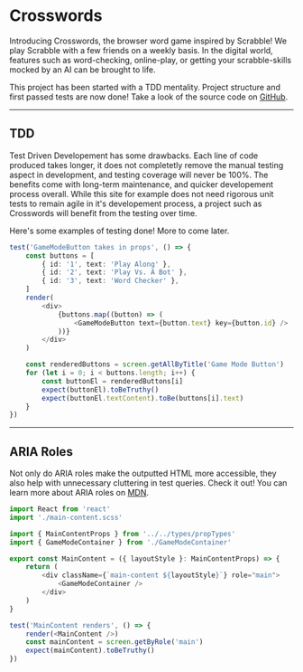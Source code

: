 # Crosswords

Introducing Crosswords, the browser word game inspired by Scrabble! We play Scrabble with a few friends on a weekly basis. In the digital world, features such as word-checking, online-play, or getting your scrabble-skills mocked by an AI can be brought to life.

This project has been started with a TDD mentality. Project structure and first passed tests are now done! Take a look of the source code on
<a href="https://github.com/petterigit/crosswords" target="_blank" rel="noreferrer">GitHub</a>.

---

## TDD

Test Driven Developement has some drawbacks. Each line of code produced takes longer, it does not completetly remove the manual testing aspect in development, and testing coverage will never be 100%. The benefits come with long-term maintenance, and quicker developement process overall. While this site for example does not need rigorous unit tests to remain agile in it's developement process, a project such as Crosswords will benefit from the testing over time.

Here's some examples of testing done! More to come later.

```ts
test('GameModeButton takes in props', () => {
    const buttons = [
        { id: '1', text: 'Play Along' },
        { id: '2', text: 'Play Vs. A Bot' },
        { id: '3', text: 'Word Checker' },
    ]
    render(
        <div>
            {buttons.map((button) => (
                <GameModeButton text={button.text} key={button.id} />
            ))}
        </div>
    )

    const renderedButtons = screen.getAllByTitle('Game Mode Button')
    for (let i = 0; i < buttons.length; i++) {
        const buttonEl = renderedButtons[i]
        expect(buttonEl).toBeTruthy()
        expect(buttonEl.textContent).toBe(buttons[i].text)
    }
})
```

---

## ARIA Roles

Not only do ARIA roles make the outputted HTML more accessible, they also help with unnecessary cluttering in test queries. Check it out! You can learn more about ARIA roles on [MDN](https://developer.mozilla.org/en-US/docs/Web/Accessibility/ARIA/Roles).

```ts
import React from 'react'
import './main-content.scss'

import { MainContentProps } from '../../types/propTypes'
import { GameModeContainer } from './GameModeContainer'

export const MainContent = ({ layoutStyle }: MainContentProps) => {
    return (
        <div className={`main-content ${layoutStyle}`} role="main">
            <GameModeContainer />
        </div>
    )
}
```

```ts
test('MainContent renders', () => {
    render(<MainContent />)
    const mainContent = screen.getByRole('main')
    expect(mainContent).toBeTruthy()
})
```

